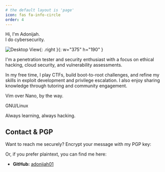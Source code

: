 ```yaml
---
# the default layout is 'page'
icon: fas fa-info-circle
order: 4
---
```

Hi, I'm Adonijah.  
I do cybersecurity. 

![Desktop View](/assets/lib/giphy.webp){: .right }{: w="375" h="190" }


I'm a penetration tester and security enthusiast with a focus on ethical hacking, cloud security, and vulnerability assessments.  

In my free time, I play CTFs, build boot-to-root challenges, and refine my skills in exploit development and privilege escalation. I also enjoy sharing knowledge through tutoring and community engagement.

Vim over Nano, by the way. 

GNU/Linux

Always learning, always hacking.  

## Contact & PGP  

Want to reach me securely? Encrypt your message with my PGP key:  

Or, if you prefer plaintext, you can find me here:  
  
- **GitHub:** [adonijah01](https://github.com/adonijah01)  
